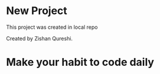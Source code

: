 # New Project

This project was created in local repo

Created by Zishan Qureshi.

# Make your habit to code daily
